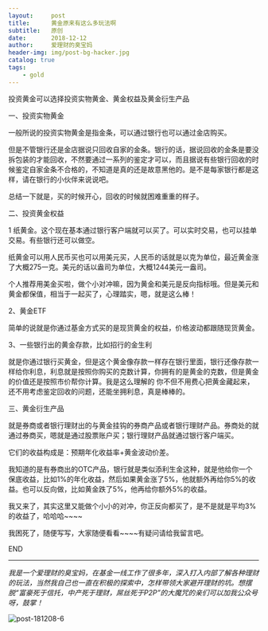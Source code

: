 ```yaml
---
layout:     post
title:      黄金原来有这么多玩法啊
subtitle:   原创
date:       2018-12-12
author:     爱理财的臭宝妈
header-img: img/post-bg-hacker.jpg
catalog: true
tags:
    - gold
---
```


投资黄金可以选择投资实物黄金、黄金权益及黄金衍生产品

一、投资实物黄金

一般所说的投资实物黄金是指金条，可以通过银行也可以通过金店购买。

但是不管银行还是金店据说只回收自家的金条。银行的话，据说回收的金条是要没拆包装的才能回收，不然要通过一系列的鉴定才可以，而且据说有些银行回收的时候鉴定自家金条不合格的，不知道是真的还是故意黑他的。是不是每家银行都是这样，请在银行的小伙伴来说说吧。

总结一下就是，买的时候开心，回收的时候就困难重重的样子。

二、投资黄金权益

1 纸黄金。这个现在基本通过银行客户端就可以买了。可以实时交易，也可以挂单交易。有些银行还可以做空。

纸黄金可以用人民币买也可以用美元买，人民币的话就是以克为单位，最近黄金涨了大概275一克。美元的话以盎司为单位，大概1244美元一盎司。

个人推荐用美金买啦，做个小对冲嘛，因为黄金和美元是反向指标哦。但是美元和黄金都保值，相当于一起买了，心理踏实，嗯，就是这么棒！

2、黄金ETF

简单的说就是你通过基金方式买的是现货黄金的权益，价格波动都跟随现货黄金。

3、一些银行出的黄金存款，比如招行的金生利

就是你通过银行买黄金，但是这个黄金像存款一样存在银行里面，银行还像存款一样给你利息，利息就是按照你购买的克数计算，你拥有的是黄金的克数，但是黄金的价值还是按照市价帮你计算。我是这么理解的 你不但不用费心把黄金藏起来，还不用考虑鉴定回收的问题，还能坐拥利息，真是棒棒的。



三、黄金衍生产品

就是券商或者银行理财出的与黄金挂钩的券商产品或者银行理财产品。券商处的就通过券商买，嗯就是通过股票账户买；银行理财产品就通过银行客户端买。

它们的收益构成是：预期年化收益率+黄金波动价差。

我知道的是有券商出的OTC产品，银行就是类似添利生金这种，就是他给你一个保底收益，比如1%的年化收益，然后如果黄金涨了5%，他就额外再给你5%的收益。也可以反向做，比如黄金跌了5%，他再给你额外5%的收益。

我又来了，其实这里又能做个小小的对冲，你正反向都买了，是不是就是平均3%的收益了，哈哈哈~~~~

我困死了，随便写写，大家随便看看~~~~有疑问请给我留言吧。



END

------

*我是一个爱理财的臭宝妈，在基金一线工作了很多年，深入打入内部了解各种理财的玩法，当然我自己也一直在积极的探索中，怎样带领大家避开理财的坑。想摆脱“富豪死于信托，中产死于理财，屌丝死于P2P”的大魔咒的亲们可以加我公众号呀，鼓掌！*

![post-181208-6](C:\Users\ThinkPad\Documents\GitHub\hughhw.github.io\img\post-181208-6.jpg)